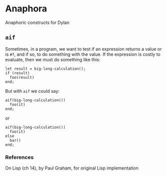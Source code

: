 # Anaphora
Anaphoric constructs for Dylan

## `aif`

Sometimes, in a program, we want to test if an expression returns a
value or is `#f`, and if so, to do something with the value. If the
expression is costly to evaluate, then we must do something like this:

```dylan
let result = big-long-calculation();
if (result)
  foo(result)
end;
```

But with `aif` we could say:

```dylan
aif(big-long-calculation())
  foo(it)
end;
```

or

```dylan
aif(big-long-calculation())
  foo(it)
else
  bar()
end;
```

### References

On Lisp (ch 14), by Paul Graham, for original Lisp implementation
